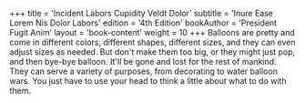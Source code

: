 +++
title = 'Incident Labors Cupidity Veldt Dolor'
subtitle = 'Inure Ease Lorem Nis Dolor Labors'
edition = '4th Edition'
bookAuthor = 'President Fugit Anim'
layout = 'book-content'
weight = 10
+++
Balloons are pretty and come in different colors, different shapes, different sizes, and they can even adjust sizes as needed. But don't make them too big, or they might just pop, and then bye-bye balloon. It'll be gone and lost for the rest of mankind. They can serve a variety of purposes, from decorating to water balloon wars. You just have to use your head to think a little about what to do with them.